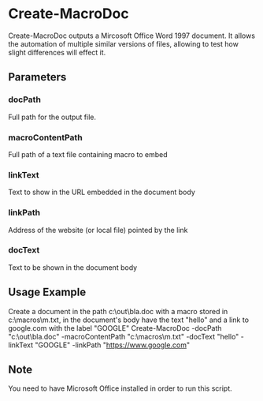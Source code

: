 # Create-MacroDoc
Create-MacroDoc outputs a Mircosoft Office Word 1997 document. 
It allows the automation of multiple similar versions of files, allowing to test how slight differences will effect it.

## Parameters
### docPath
Full path for the output file.

### macroContentPath 
Full path of a text file containing macro to embed

### linkText 
Text to show in the URL embedded in the document body

### linkPath 
Address of the website (or local file) pointed by the link

### docText
Text to be shown in the document body

## Usage Example 
Create a document in the path c:\out\bla.doc with a macro stored in c:\macros\m.txt, in the document's body have the text "hello" and a link to google.com with the label "GOOGLE"
Create-MacroDoc -docPath "c:\out\bla.doc" -macroContentPath "c:\macros\m.txt" -docText "hello" -linkText "GOOGLE" -linkPath "https://www.google.com"

## Note
You need to have Microsoft Office installed in order to run this script.
